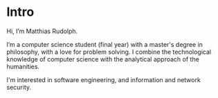 # Intro

Hi, I’m Matthias Rudolph.

I’m a computer science student (final year) with a master's degree in philosophy, with a love for problem solving. I combine the technological knowledge of computer science with the analytical approach of the humanities.

I'm interested in software engineering, and information and network security.
